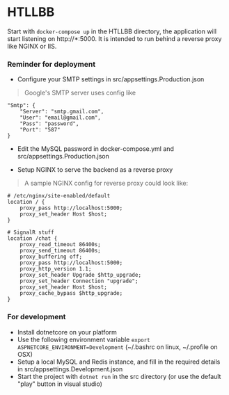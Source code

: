 # HTLLBB


Start with `docker-compose up` in the HTLLBB directory, the application will start listening on http://*:5000. It is intended to run behind a reverse proxy like NGINX or IIS.

### Reminder for deployment

- Configure your SMTP settings in src/appsettings.Production.json

>Google's SMTP server uses config like

```
"Smtp": {
	"Server": "smtp.gmail.com",
	"User": "email@gmail.com",
	"Pass": "password",
	"Port": "587"
}
```

- Edit the MySQL password in docker-compose.yml and src/appsettings.Production.json

- Setup NGINX to serve the backend as a reverse proxy

>A sample NGINX config for reverse proxy could look like:

```
# /etc/nginx/site-enabled/default
location / {
    proxy_pass http://localhost:5000;
    proxy_set_header Host $host;
}

# SignalR stuff
location /chat {
    proxy_read_timeout 86400s;
    proxy_send_timeout 86400s;
    proxy_buffering off;
    proxy_pass http://localhost:5000;
    proxy_http_version 1.1;
    proxy_set_header Upgrade $http_upgrade;
    proxy_set_header Connection "upgrade";
    proxy_set_header Host $host;
    proxy_cache_bypass $http_upgrade;
}  
```

### For development

- Install dotnetcore on your platform
- Use the following environment variable `export ASPNETCORE_ENVIRONMENT=Development` (~/.bashrc on linux, ~/.profile on OSX)
- Setup a local MySQL and Redis instance, and fill in the required details in src/appsettings.Development.json
- Start the project with `dotnet run` in the src directory (or use the default "play" button in visual studio)

